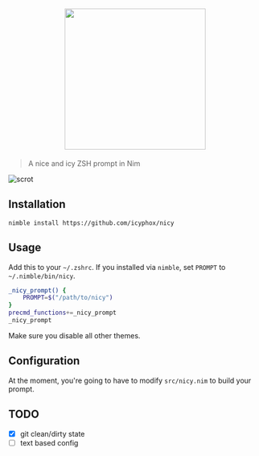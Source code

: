 <h1 align="center">                                                              
    <img src="https://x.ph0x.me/5DyAD.png" width="280">                            
</h1>                                                                                   

> A nice and icy ZSH prompt in Nim

![scrot](https://x.ph0x.me/SltdI.png)

## Installation
`nimble install https://github.com/icyphox/nicy`

## Usage
Add this to your `~/.zshrc`. If you installed via `nimble`, set `PROMPT` to `~/.nimble/bin/nicy`.

```zsh
_nicy_prompt() {
	PROMPT=$("/path/to/nicy")
}
precmd_functions+=_nicy_prompt
_nicy_prompt
```
Make sure you disable all other themes.

## Configuration
At the moment, you're going to have to modify `src/nicy.nim` to build your prompt.

## TODO
- [x] git clean/dirty state
- [ ] text based config
